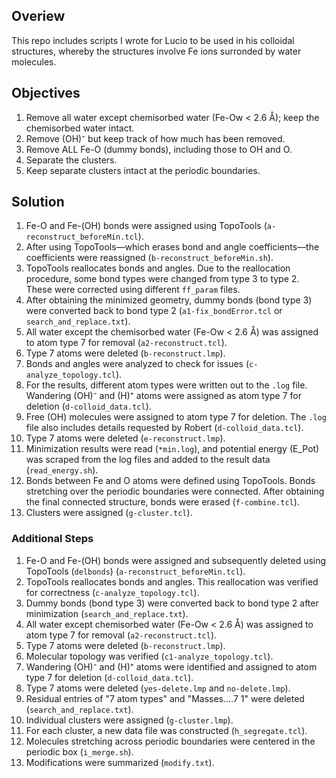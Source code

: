 ## Overiew

This repo includes scripts I wrote for Lucio to be used in his colloidal structures, whereby the structures involve Fe ions surronded by water molecules. 

## Objectives

1. Remove all water except chemisorbed water (Fe-Ow < 2.6 Å); keep the chemisorbed water intact.
2. Remove (OH)⁻ but keep track of how much has been removed.
3. Remove ALL Fe-O (dummy bonds), including those to OH and O.
4. Separate the clusters.
5. Keep separate clusters intact at the periodic boundaries.

## Solution

1. Fe-O and Fe-(OH) bonds were assigned using TopoTools (`a-reconstruct_beforeMin.tcl`).
2. After using TopoTools—which erases bond and angle coefficients—the coefficients were reassigned (`b-reconstruct_beforeMin.sh`).
3. TopoTools reallocates bonds and angles. Due to the reallocation procedure, some bond types were changed from type 3 to type 2. These were corrected using different `ff_param` files.
4. After obtaining the minimized geometry, dummy bonds (bond type 3) were converted back to bond type 2 (`a1-fix_bondError.tcl` or `search_and_replace.txt`).
5. All water except the chemisorbed water (Fe-Ow < 2.6 Å) was assigned to atom type 7 for removal (`a2-reconstruct.tcl`).
6. Type 7 atoms were deleted (`b-reconstruct.lmp`).
7. Bonds and angles were analyzed to check for issues (`c-analyze_topology.tcl`).
8. For the results, different atom types were written out to the `.log` file. Wandering (OH)⁻ and (H)⁺ atoms were assigned as atom type 7 for deletion (`d-colloid_data.tcl`).
9. Free (OH) molecules were assigned to atom type 7 for deletion. The `.log` file also includes details requested by Robert (`d-colloid_data.tcl`).
10. Type 7 atoms were deleted (`e-reconstruct.lmp`).
11. Minimization results were read (`*min.log`), and potential energy (E_Pot) was scraped from the log files and added to the result data (`read_energy.sh`).
12. Bonds between Fe and O atoms were defined using TopoTools. Bonds stretching over the periodic boundaries were connected. After obtaining the final connected structure, bonds were erased (`f-combine.tcl`).
13. Clusters were assigned (`g-cluster.tcl`).

### Additional Steps

1. Fe-O and Fe-(OH) bonds were assigned and subsequently deleted using TopoTools (`delbonds`) (`a-reconstruct_beforeMin.tcl`).
2. TopoTools reallocates bonds and angles. This reallocation was verified for correctness (`c-analyze_topology.tcl`).
3. Dummy bonds (bond type 3) were converted back to bond type 2 after minimization (`search_and_replace.txt`).
4. All water except chemisorbed water (Fe-Ow < 2.6 Å) was assigned to atom type 7 for removal (`a2-reconstruct.tcl`).
5. Type 7 atoms were deleted (`b-reconstruct.lmp`).
6. Molecular topology was verified (`c1-analyze_topology.tcl`).
7. Wandering (OH)⁻ and (H)⁺ atoms were identified and assigned to atom type 7 for deletion (`d-colloid_data.tcl`).
8. Type 7 atoms were deleted (`yes-delete.lmp` and `no-delete.lmp`).
9. Residual entries of "7 atom types" and "Masses....7 1" were deleted (`search_and_replace.txt`).
10. Individual clusters were assigned (`g-cluster.lmp`).
11. For each cluster, a new data file was constructed (`h_segregate.tcl`).
12. Molecules stretching across periodic boundaries were centered in the periodic box (`i_merge.sh`).
13. Modifications were summarized (`modify.txt`).
